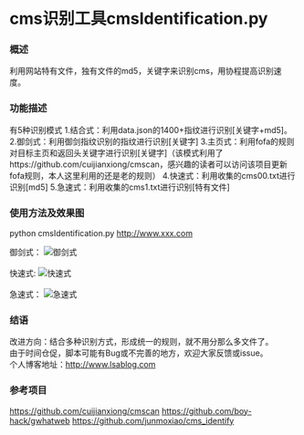 # cms识别工具cmsIdentification.py<br/>

### 概述<br/>

利用网站特有文件，独有文件的md5，关键字来识别cms，用协程提高识别速度。

### 功能描述<br/>

有5种识别模式
1.结合式：利用data.json的1400+指纹进行识别[关键字+md5]。
2.御剑式：利用御剑指纹识别的指纹进行识别[关键字]
3.主页式：利用fofa的规则对目标主页和返回头关键字进行识别[关键字]（该模式利用了https://github.com/cuijianxiong/cmscan，感兴趣的读者可以访问该项目更新fofa规则，本人这里利用的还是老的规则）
4.快速式：利用收集的cms00.txt进行识别[md5]
5.急速式：利用收集的cms1.txt进行识别[特有文件]

### 使用方法及效果图<br/>

python cmsIdentification.py http://www.xxx.com<br/>

御剑式：
![御剑式](https://github.com/theLSA/cmsIdentification/raw/master/demo/cms00.png)
<br/><br/>
快速式:
![快速式](https://github.com/theLSA/cmsIdentification/raw/master/demo/cms01.png)
<br/><br/>
急速式：
![急速式](https://github.com/theLSA/cmsIdentification/raw/master/demo/cms02.png)
<br/>

### 结语<br/>
改进方向：结合多种识别方式，形成统一的规则，就不用分那么多文件了。<br/>
由于时间仓促，脚本可能有Bug或不完善的地方，欢迎大家反馈或issue。<br/>
个人博客地址：http://www.lsablog.com

### 参考项目
https://github.com/cuijianxiong/cmscan
https://github.com/boy-hack/gwhatweb
https://github.com/junmoxiao/cms_identify